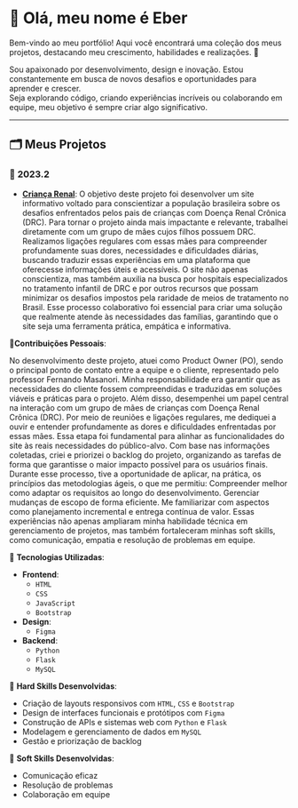 # 🌟 Olá, meu nome é Eber

Bem-vindo ao meu portfólio! Aqui você encontrará uma coleção dos meus projetos, destacando meu crescimento, habilidades e realizações. 🚀

Sou apaixonado por desenvolvimento, design e inovação. Estou constantemente em busca de novos desafios e oportunidades para aprender e crescer.  
Seja explorando código, criando experiências incríveis ou colaborando em equipe, meu objetivo é sempre criar algo significativo.  

---

## 🗂️ Meus Projetos

### 📅 **2023.2**
- **[Criança Renal](#)**: 
O objetivo deste projeto foi desenvolver um site informativo voltado para conscientizar a população brasileira sobre os desafios enfrentados pelos pais de crianças com Doença Renal Crônica (DRC). Para tornar o projeto ainda mais impactante e relevante, trabalhei diretamente com um grupo de mães cujos filhos possuem DRC.
Realizamos ligações regulares com essas mães para compreender profundamente suas dores, necessidades e dificuldades diárias, buscando traduzir essas experiências em uma plataforma que oferecesse informações úteis e acessíveis. O site não apenas conscientiza, mas também auxilia na busca por hospitais especializados no tratamento infantil de DRC e por outros recursos que possam minimizar os desafios impostos pela raridade de meios de tratamento no Brasil.
Esse processo colaborativo foi essencial para criar uma solução que realmente atende às necessidades das famílias, garantindo que o site seja uma ferramenta prática, empática e informativa.

🔹**Contribuições Pessoais**: 

No desenvolvimento deste projeto, atuei como Product Owner (PO), sendo o principal ponto de contato entre a equipe e o cliente, representado pelo professor Fernando Masanori. Minha responsabilidade era garantir que as necessidades do cliente fossem compreendidas e traduzidas em soluções viáveis e práticas para o projeto.
Além disso, desempenhei um papel central na interação com um grupo de mães de crianças com Doença Renal Crônica (DRC). Por meio de reuniões e ligações regulares, me dediquei a ouvir e entender profundamente as dores e dificuldades enfrentadas por essas mães. Essa etapa foi fundamental para alinhar as funcionalidades do site às reais necessidades do público-alvo.
Com base nas informações coletadas, criei e priorizei o backlog do projeto, organizando as tarefas de forma que garantisse o maior impacto possível para os usuários finais.
Durante esse processo, tive a oportunidade de aplicar, na prática, os princípios das metodologias ágeis, o que me permitiu:
Compreender melhor como adaptar os requisitos ao longo do desenvolvimento.
Gerenciar mudanças de escopo de forma eficiente.
Me familiarizar com aspectos como planejamento incremental e entrega contínua de valor.
Essas experiências não apenas ampliaram minha habilidade técnica em gerenciamento de projetos, mas também fortaleceram minhas soft skills, como comunicação, empatia e resolução de problemas em equipe.

🔹 **Tecnologias Utilizadas**: 
- **Frontend**:  
  - `HTML`  
  - `CSS`  
  - `JavaScript`  
  - `Bootstrap`  
- **Design**:  
  - `Figma`  
- **Backend**:  
  - `Python`  
  - `Flask`   
  - `MySQL`  


🔹 **Hard Skills Desenvolvidas**:  
- Criação de layouts responsivos com `HTML`, `CSS` e `Bootstrap`  
- Design de interfaces funcionais e protótipos com `Figma`  
- Construção de APIs e sistemas web com `Python` e `Flask`
- Modelagem e gerenciamento de dados em `MySQL`  
- Gestão e priorização de backlog  

🔹 **Soft Skills Desenvolvidas**:  
- Comunicação eficaz  
- Resolução de problemas  
- Colaboração em equipe  